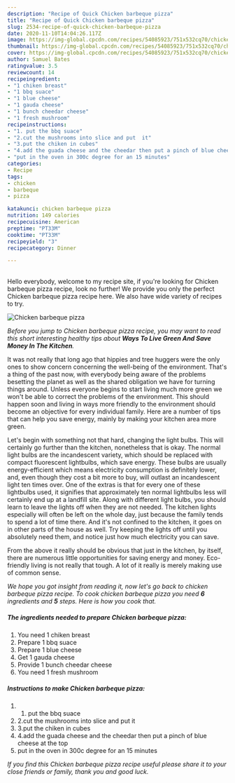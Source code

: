 ```yaml
---
description: "Recipe of Quick Chicken barbeque pizza"
title: "Recipe of Quick Chicken barbeque pizza"
slug: 2534-recipe-of-quick-chicken-barbeque-pizza
date: 2020-11-10T14:04:26.117Z
image: https://img-global.cpcdn.com/recipes/54085923/751x532cq70/chicken-barbeque-pizza-recipe-main-photo.jpg
thumbnail: https://img-global.cpcdn.com/recipes/54085923/751x532cq70/chicken-barbeque-pizza-recipe-main-photo.jpg
cover: https://img-global.cpcdn.com/recipes/54085923/751x532cq70/chicken-barbeque-pizza-recipe-main-photo.jpg
author: Samuel Bates
ratingvalue: 3.5
reviewcount: 14
recipeingredient:
- "1 chiken breast"
- "1 bbq suace"
- "1 blue cheese"
- "1 gauda cheese"
- "1 bunch cheedar cheese"
- "1 fresh mushroom"
recipeinstructions:
- "1. put the bbq suace"
- "2.cut the mushrooms into slice and put  it"
- "3.put the chiken in cubes"
- "4.add the guada cheese and the cheedar then put a pinch of blue cheese at the top"
- "put in the oven in 300c degree for an 15 minutes"
categories:
- Recipe
tags:
- chicken
- barbeque
- pizza

katakunci: chicken barbeque pizza 
nutrition: 149 calories
recipecuisine: American
preptime: "PT33M"
cooktime: "PT33M"
recipeyield: "3"
recipecategory: Dinner

---
```

<br>
Hello everybody, welcome to my recipe site, if you're looking for Chicken barbeque pizza recipe, look no further! We provide you only the perfect Chicken barbeque pizza recipe here. We also have wide variety of recipes to try.
<br>


![Chicken barbeque pizza](https://img-global.cpcdn.com/recipes/54085923/751x532cq70/chicken-barbeque-pizza-recipe-main-photo.jpg)

<i>Before you jump to Chicken barbeque pizza recipe, you may want to read this short interesting healthy tips about 
<strong>Ways To Live Green And Save Money In The Kitchen</strong>.</i>
</br>

It was not really that long ago that hippies and tree huggers were the only ones to show concern concerning the well-being of the environment. That's a thing of the past now, with everybody being aware of the problems besetting the planet as well as the shared obligation we have for turning things around. Unless everyone begins to start living much more green we won't be able to correct the problems of the environment. This should happen soon and living in ways more friendly to the environment should become an objective for every individual family. Here are a number of tips that can help you save energy, mainly by making your kitchen area more green.

Let's begin with something not that hard, changing the light bulbs. This will certainly go further than the kitchen, nonetheless that is okay. The normal light bulbs are the incandescent variety, which should be replaced with compact fluorescent lightbulbs, which save energy. These bulbs are usually energy-efficient which means electricity consumption is definitely lower, and, even though they cost a bit more to buy, will outlast an incandescent light ten times over. One of the extras is that for every one of these lightbulbs used, it signifies that approximately ten normal lightbulbs less will certainly end up at a landfill site. Along with different light bulbs, you should learn to leave the lights off when they are not needed. The kitchen lights especially will often be left on the whole day, just because the family tends to spend a lot of time there. And it's not confined to the kitchen, it goes on in other parts of the house as well. Try keeping the lights off until you absolutely need them, and notice just how much electricity you can save.

From the above it really should be obvious that just in the kitchen, by itself, there are numerous little opportunities for saving energy and money. Eco-friendly living is not really that tough. A lot of it really is merely making use of common sense.


<i>We hope you got insight from reading it, now let's go back to chicken barbeque pizza recipe. To cook chicken barbeque pizza you need <strong>6</strong> ingredients and <strong>5</strong> steps. Here is how you cook that.
</i>

##### The ingredients needed to prepare Chicken barbeque pizza:

1. You need 1 chiken breast
1. Prepare 1 bbq suace
1. Prepare 1 blue cheese
1. Get 1 gauda cheese
1. Provide 1 bunch cheedar cheese
1. You need 1 fresh mushroom


##### Instructions to make Chicken barbeque pizza:

1. 1. put the bbq suace
1. 2.cut the mushrooms into slice and put  it
1. 3.put the chiken in cubes
1. 4.add the guada cheese and the cheedar then put a pinch of blue cheese at the top
1. put in the oven in 300c degree for an 15 minutes


<i>If you find this Chicken barbeque pizza recipe useful please share it to your close friends or family, thank you and good luck.</i>
